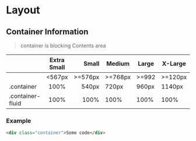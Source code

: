 # Layout

## Container Information

> container is blocking Contents area

|                  | Extra Small |   Small | Medium  | Large | X-Large | XX-Large |
| ---------------- | :---------: | ------: | ------- | ----- | ------- | -------- |
|                  |   <567px    | >=576px | >=768px | >=992 | >=120px | >=1400px |
| .container       |    100%     |   540px | 720px   | 960px | 1140px  | 1320px   |
| .container-fluid |    100%     |    100% | 100%    | 100%  | 100%    | 100%     |

### Example

```html
<div class="container">Some code</div>
```
